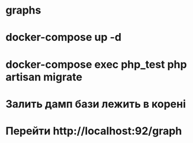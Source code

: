 # graphs

# docker-compose up -d
# docker-compose exec php_test php artisan migrate
# Залить дамп бази лежить в корені
# Перейти http://localhost:92/graph
